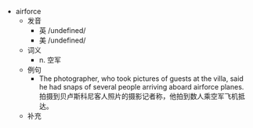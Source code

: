 - airforce
  - 发音
    - 英 /undefined/
    - 美 /undefined/
  - 词义
    - n. 空军
  - 例句
    - The photographer, who took pictures of guests at the villa, said he had snaps of several people arriving aboard airforce planes. 拍摄到贝卢斯科尼客人照片的摄影记者称，他拍到数人乘空军飞机抵达。
  - 补充